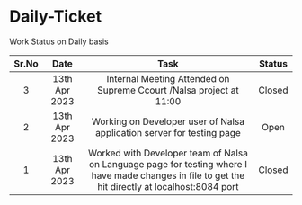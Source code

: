 # Daily-Ticket
Work Status on Daily basis 

|Sr.No| Date |	Task |  Status |
|:-----:|:-----:|:------:|:------:|
|3	|13th Apr 2023 |Internal Meeting Attended on Supreme Ccourt /Nalsa project at 11:00 |Closed |
|2	|13th Apr 2023 |Working on Developer user of Nalsa application server for testing page |Open |
|1	|13th Apr 2023 |Worked with Developer team of Nalsa on Language page for testing where I have made changes in file to get the hit directly at localhost:8084 port |Closed |
